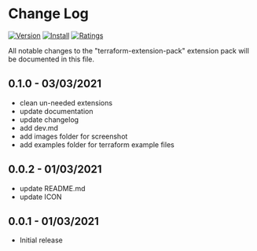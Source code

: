 # Change Log

[![Version](https://vsmarketplacebadge.apphb.com/version/mhmdio.terraform-extension-pack.svg)](https://vsmarketplacebadge.apphb.com/version-short/mhmdio.terraform-extension-pack.svg)
[![Install](https://vsmarketplacebadge.apphb.com/installs/mhmdio.terraform-extension-pack.svg)](https://vsmarketplacebadge.apphb.com/installs-short/mhmdio.terraform-extension-pack.svg)
[![Ratings](https://vsmarketplacebadge.apphb.com/rating-short/mhmdio.terraform-extension-pack.svg)](https://vsmarketplacebadge.apphb.com/rating-short/mhmdio.terraform-extension-pack.svg)

All notable changes to the "terraform-extension-pack" extension pack will be documented in this file.

## 0.1.0 - 03/03/2021

- clean un-needed extensions
- update documentation
- update changelog
- add dev.md
- add images folder for screenshot
- add examples folder for terraform example files

## 0.0.2 - 01/03/2021

- update README.md
- update ICON

## 0.0.1 - 01/03/2021

- Initial release
